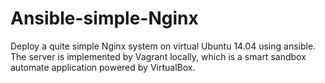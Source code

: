 Ansible-simple-Nginx
====================

Deploy a quite simple Nginx system on virtual Ubuntu 14.04 using ansible.
The server is implemented by Vagrant locally, which is a smart sandbox automate application powered by VirtualBox.
